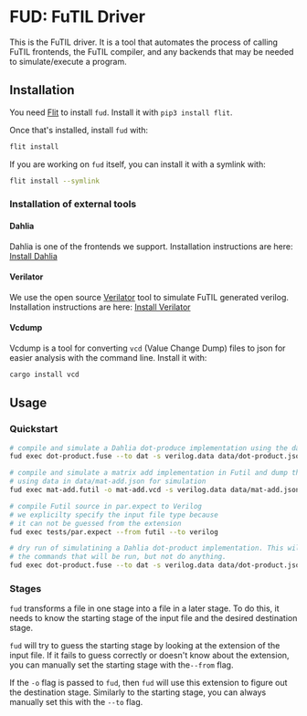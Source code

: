 # FUD: FuTIL Driver
This is the FuTIL driver. It is a tool that automates the process
of calling FuTIL frontends, the FuTIL compiler, and any backends that may
be needed to simulate/execute a program.

## Installation
You need [Flit](https://flit.readthedocs.io/en/latest/) to install `fud`.
Install it with `pip3 install flit`.

Once that's installed, install `fud` with:
```bash
flit install
```

If you are working on `fud` itself, you can install it with a symlink with:
```bash
flit install --symlink
```

### Installation of external tools
#### Dahlia
Dahlia is one of the frontends we support. Installation instructions are here: [Install Dahlia](https://github.com/cucapra/dahlia)

#### Verilator
We use the open source [Verilator](https://www.veripool.org/wiki/verilator) tool to simulate
FuTIL generated verilog. Installation instructions are here: [Install Verilator](https://www.veripool.org/projects/verilator/wiki/Installing)

#### Vcdump
Vcdump is a tool for converting `vcd` (Value Change Dump) files to json for easier analysis with the command line.
Install it with:
```bash
cargo install vcd
```

## Usage
### Quickstart

```bash
# compile and simulate a Dahlia dot-produce implementation using the data in data/dot-product.json
fud exec dot-product.fuse --to dat -s verilog.data data/dot-product.json

# compile and simulate a matrix add implementation in Futil and dump the vcd for debugging
# using data in data/mat-add.json for simulation
fud exec mat-add.futil -o mat-add.vcd -s verilog.data data/mat-add.json

# compile Futil source in par.expect to Verilog
# we explicilty specify the input file type because
# it can not be guessed from the extension
fud exec tests/par.expect --from futil --to verilog

# dry run of simulatining a Dahlia dot-product implementation. This will print
# the commands that will be run, but not do anything.
fud exec dot-product.fuse --to dat -s verilog.data data/dot-product.json --dry-run
```

### Stages
`fud` transforms a file in one stage into a file in a later stage.
To do this, it needs to know the starting stage of the input file and the desired
destination stage.

`fud` will try to guess the starting stage by looking at the extension of the input file.
If it fails to guess correctly or doesn't know about the extension, you can manually set
the starting stage with the`--from` flag.

If the `-o` flag is passed to `fud`, then `fud` will use this extension to figure out the destination
stage. Similarly to the starting stage, you can always manually set this with the `--to` flag.
